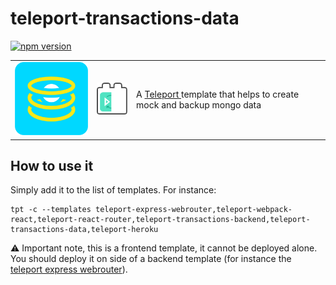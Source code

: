 # teleport-transactions-data
[![npm version](https://badge.fury.io/js/teleport-transactions-data.svg)](https://badge.fury.io/js/teleport-transactions-data)

<table>
  <td>
    <img src="https://raw.githubusercontent.com/Ledoux/teleport-transactions-data/master/icon.png" alt="icon" title="made by @cecilesnips"/>
  </td>
  <td>
    <img src="https://raw.githubusercontent.com/Ledoux/teleport-transactions-data/master/teleport-transactions-data.png" alt="icon" title="made by @cecilesnips"/>
  </td>
  <td>
    A <a href="https://github.com/snipsco/teleport"> Teleport </a> template that helps to create mock and backup mongo data
  </td>
</table>

## How to use it
Simply add it to the list of templates. For instance:
```
tpt -c --templates teleport-express-webrouter,teleport-webpack-react,teleport-react-router,teleport-transactions-backend,teleport-transactions-data,teleport-heroku
```

:warning: Important note, this is a frontend template, it cannot be deployed alone. You should deploy it on side of a backend template (for instance the [teleport express webrouter](https://github.com/snipsco/teleport-express-webrouter)).

